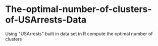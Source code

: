 # The-optimal-number-of-clusters-of-USArrests-Data
Using "USArrests" built in data set in R compute the optimal number of clusters 

